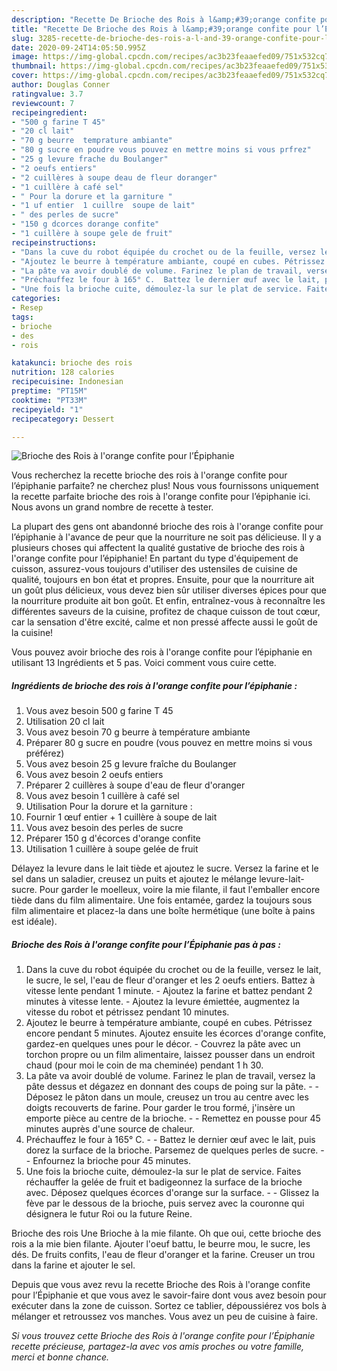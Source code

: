 ```yaml
---
description: "Recette De Brioche des Rois à l&amp;#39;orange confite pour l’Épiphanie"
title: "Recette De Brioche des Rois à l&amp;#39;orange confite pour l’Épiphanie"
slug: 3285-recette-de-brioche-des-rois-a-l-and-39-orange-confite-pour-lepiphanie
date: 2020-09-24T14:05:50.995Z
image: https://img-global.cpcdn.com/recipes/ac3b23feaaefed09/751x532cq70/brioche-des-rois-a-lorange-confite-pour-lepiphanie-photo-principale-de-la-recette.jpg
thumbnail: https://img-global.cpcdn.com/recipes/ac3b23feaaefed09/751x532cq70/brioche-des-rois-a-lorange-confite-pour-lepiphanie-photo-principale-de-la-recette.jpg
cover: https://img-global.cpcdn.com/recipes/ac3b23feaaefed09/751x532cq70/brioche-des-rois-a-lorange-confite-pour-lepiphanie-photo-principale-de-la-recette.jpg
author: Douglas Conner
ratingvalue: 3.7
reviewcount: 7
recipeingredient:
- "500 g farine T 45"
- "20 cl lait"
- "70 g beurre  temprature ambiante"
- "80 g sucre en poudre vous pouvez en mettre moins si vous prfrez"
- "25 g levure frache du Boulanger"
- "2 oeufs entiers"
- "2 cuillères à soupe deau de fleur doranger"
- "1 cuillère à café sel"
- " Pour la dorure et la garniture "
- "1 uf entier  1 cuillre  soupe de lait"
- " des perles de sucre"
- "150 g dcorces dorange confite"
- "1 cuillère à soupe gele de fruit"
recipeinstructions:
- "Dans la cuve du robot équipée du crochet ou de la feuille, versez le lait, le sucre, le sel, l&#39;eau de fleur d&#39;oranger et les 2 oeufs entiers. Battez à vitesse lente pendant 1 minute. Ajoutez la farine et battez pendant 2 minutes à vitesse lente. Ajoutez la levure émiettée, augmentez la vitesse du robot et pétrissez pendant 10 minutes."
- "Ajoutez le beurre à température ambiante, coupé en cubes. Pétrissez encore pendant 5 minutes. Ajoutez ensuite les écorces d&#39;orange confite, gardez-en quelques unes pour le décor. Couvrez la pâte avec un torchon propre ou un film alimentaire, laissez pousser dans un endroit chaud (pour moi le coin de ma cheminée) pendant 1 h 30."
- "La pâte va avoir doublé de volume. Farinez le plan de travail, versez la pâte dessus et dégazez en donnant des coups de poing sur la pâte.  Déposez le pâton dans un moule, creusez un trou au centre avec les doigts recouverts de farine. Pour garder le trou formé, j&#39;insère un emporte pièce au centre de la brioche.  Remettez en pousse pour 45 minutes auprès d&#39;une source de chaleur."
- "Préchauffez le four à 165° C.  Battez le dernier œuf avec le lait, puis dorez la surface de la brioche. Parsemez de quelques perles de sucre.  Enfournez la brioche pour 45 minutes."
- "Une fois la brioche cuite, démoulez-la sur le plat de service. Faites réchauffer la gelée de fruit et badigeonnez la surface de la brioche avec. Déposez quelques écorces d&#39;orange sur la surface.  Glissez la fève par le dessous de la brioche, puis servez avec la couronne qui désignera le futur Roi ou la future Reine."
categories:
- Resep
tags:
- brioche
- des
- rois

katakunci: brioche des rois 
nutrition: 128 calories
recipecuisine: Indonesian
preptime: "PT15M"
cooktime: "PT33M"
recipeyield: "1"
recipecategory: Dessert

---
```



![Brioche des Rois à l&#39;orange confite pour l’Épiphanie](https://img-global.cpcdn.com/recipes/ac3b23feaaefed09/751x532cq70/brioche-des-rois-a-lorange-confite-pour-lepiphanie-photo-principale-de-la-recette.jpg)

Vous recherchez la recette brioche des rois à l&#39;orange confite pour l’épiphanie parfaite? ne cherchez plus! Nous vous fournissons uniquement la recette parfaite brioche des rois à l&#39;orange confite pour l’épiphanie ici. Nous avons un grand nombre de recette à tester.

La plupart des gens ont abandonné brioche des rois à l&#39;orange confite pour l’épiphanie à l'avance de peur que la nourriture ne soit pas délicieuse. Il y a plusieurs choses qui affectent la qualité gustative de brioche des rois à l&#39;orange confite pour l’épiphanie! En partant du type d'équipement de cuisson, assurez-vous toujours d'utiliser des ustensiles de cuisine de qualité, toujours en bon état et propres. Ensuite, pour que la nourriture ait un goût plus délicieux, vous devez bien sûr utiliser diverses épices pour que la nourriture produite ait bon goût. Et enfin, entraînez-vous à reconnaître les différentes saveurs de la cuisine, profitez de chaque cuisson de tout cœur, car la sensation d'être excité, calme et non pressé affecte aussi le goût de la cuisine!

<!--inarticleads1-->

Vous pouvez avoir brioche des rois à l&#39;orange confite pour l’épiphanie en utilisant 13 Ingrédients et 5 pas. Voici comment vous cuire cette.

##### Ingrédients de brioche des rois à l&#39;orange confite pour l’épiphanie :

1. Vous avez besoin 500 g farine T 45
1. Utilisation 20 cl lait
1. Vous avez besoin 70 g beurre à température ambiante
1. Préparer 80 g sucre en poudre (vous pouvez en mettre moins si vous préférez)
1. Vous avez besoin 25 g levure fraîche du Boulanger
1. Vous avez besoin 2 oeufs entiers
1. Préparer 2 cuillères à soupe d&#39;eau de fleur d&#39;oranger
1. Vous avez besoin 1 cuillère à café sel
1. Utilisation  Pour la dorure et la garniture :
1. Fournir 1 œuf entier + 1 cuillère à soupe de lait
1. Vous avez besoin  des perles de sucre
1. Préparer 150 g d&#39;écorces d&#39;orange confite
1. Utilisation 1 cuillère à soupe gelée de fruit


Délayez la levure dans le lait tiède et ajoutez le sucre. Versez la farine et le sel dans un saladier, creusez un puits et ajoutez le mélange levure-lait-sucre. Pour garder le moelleux, voire la mie filante, il faut l&#39;emballer encore tiède dans du film alimentaire. Une fois entamée, gardez la toujours sous film alimentaire et placez-la dans une boîte hermétique (une boîte à pains est idéale). 

<!--inarticleads2-->

##### Brioche des Rois à l&#39;orange confite pour l’Épiphanie pas à pas :

1. Dans la cuve du robot équipée du crochet ou de la feuille, versez le lait, le sucre, le sel, l&#39;eau de fleur d&#39;oranger et les 2 oeufs entiers. Battez à vitesse lente pendant 1 minute. - Ajoutez la farine et battez pendant 2 minutes à vitesse lente. - Ajoutez la levure émiettée, augmentez la vitesse du robot et pétrissez pendant 10 minutes.
1. Ajoutez le beurre à température ambiante, coupé en cubes. Pétrissez encore pendant 5 minutes. Ajoutez ensuite les écorces d&#39;orange confite, gardez-en quelques unes pour le décor. - Couvrez la pâte avec un torchon propre ou un film alimentaire, laissez pousser dans un endroit chaud (pour moi le coin de ma cheminée) pendant 1 h 30.
1. La pâte va avoir doublé de volume. Farinez le plan de travail, versez la pâte dessus et dégazez en donnant des coups de poing sur la pâte. -  - Déposez le pâton dans un moule, creusez un trou au centre avec les doigts recouverts de farine. Pour garder le trou formé, j&#39;insère un emporte pièce au centre de la brioche. -  - Remettez en pousse pour 45 minutes auprès d&#39;une source de chaleur.
1. Préchauffez le four à 165° C. -  - Battez le dernier œuf avec le lait, puis dorez la surface de la brioche. Parsemez de quelques perles de sucre. -  - Enfournez la brioche pour 45 minutes.
1. Une fois la brioche cuite, démoulez-la sur le plat de service. Faites réchauffer la gelée de fruit et badigeonnez la surface de la brioche avec. Déposez quelques écorces d&#39;orange sur la surface. -  - Glissez la fève par le dessous de la brioche, puis servez avec la couronne qui désignera le futur Roi ou la future Reine.


Brioche des rois Une Brioche à la mie filante. Oh que oui, cette brioche des rois a la mie bien filante. Ajouter l&#39;oeuf battu, le beurre mou, le sucre, les dés. De fruits confits, l&#39;eau de fleur d&#39;oranger et la farine. Creuser un trou dans la farine et ajouter le sel. 

<!--inarticleads1-->

<p>
Depuis que vous avez revu la recette Brioche des Rois à l&#39;orange confite pour l’Épiphanie et que vous avez le savoir-faire dont vous avez besoin pour exécuter dans la zone de cuisson. Sortez ce tablier, dépoussiérez vos bols à mélanger et retroussez vos manches. Vous avez un peu de cuisine à faire.
</p>

<p>
<i>Si vous trouvez cette Brioche des Rois à l&#39;orange confite pour l’Épiphanie recette précieuse, partagez-la avec vos amis proches ou votre famille, merci et bonne chance.</i>
</p>
